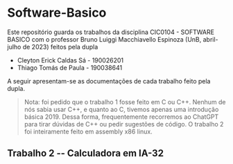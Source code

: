 # Software-Basico
Este repositório guarda os trabalhos da disciplina CIC0104 - SOFTWARE BASICO 
com o professor Bruno Luiggi Macchiavello Espinoza (UnB, abril-julho de 2023) 
feitos pela dupla 

- Cleyton Erick Caldas Sá - 190026201 
- Thiago Tomás de Paula - 190038641

A seguir apresentam-se as documentações de cada trabalho feito pela dupla.

> Nota: foi pedido que o trabalho 1 fosse feito em C ou C++.
> Nenhum de nós sabia usar C++, e quanto ao C, tivemos apenas uma introdução básica 2019.
> Dessa forma, frequentemente recorremos ao ChatGPT para tirar dúvidas de C++ ou pedir sugestões de código. 
> O trabalho 2 foi inteiramente feito em assembly x86 linux. 

## Trabalho 2 -- Calculadora em IA-32
